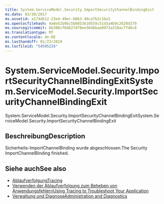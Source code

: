 ```yaml
---
title: System.ServiceModel.Security.ImportSecurityChannelBindingExit
ms.date: 03/30/2017
ms.assetid: a174db12-23e4-49ec-b8b3-40ca7b2c1ba1
ms.openlocfilehash: 4a0e52b9bc5b0853610559c51d3a4b9c2620d379
ms.sourcegitcommit: 6b308cf6d627d78ee36dbbae8972a310ac7fd6c8
ms.translationtype: MT
ms.contentlocale: de-DE
ms.lasthandoff: 01/23/2019
ms.locfileid: "54595226"
---
```

# <a name="systemservicemodelsecurityimportsecuritychannelbindingexit"></a><span data-ttu-id="d26e2-102">System.ServiceModel.Security.ImportSecurityChannelBindingExit</span><span class="sxs-lookup"><span data-stu-id="d26e2-102">System.ServiceModel.Security.ImportSecurityChannelBindingExit</span></span>
<span data-ttu-id="d26e2-103">System.ServiceModel.Security.ImportSecurityChannelBindingExit</span><span class="sxs-lookup"><span data-stu-id="d26e2-103">System.ServiceModel.Security.ImportSecurityChannelBindingExit</span></span>  
  
## <a name="description"></a><span data-ttu-id="d26e2-104">Beschreibung</span><span class="sxs-lookup"><span data-stu-id="d26e2-104">Description</span></span>  
 <span data-ttu-id="d26e2-105">Sicherheits-ImportChannelBinding wurde abgeschlossen.</span><span class="sxs-lookup"><span data-stu-id="d26e2-105">The Security ImportChannelBinding finished.</span></span>  
  
## <a name="see-also"></a><span data-ttu-id="d26e2-106">Siehe auch</span><span class="sxs-lookup"><span data-stu-id="d26e2-106">See also</span></span>
- [<span data-ttu-id="d26e2-107">Ablaufverfolgung</span><span class="sxs-lookup"><span data-stu-id="d26e2-107">Tracing</span></span>](../../../../../docs/framework/wcf/diagnostics/tracing/index.md)
- [<span data-ttu-id="d26e2-108">Verwenden der Ablaufverfolgung zum Beheben von Anwendungsfehlern</span><span class="sxs-lookup"><span data-stu-id="d26e2-108">Using Tracing to Troubleshoot Your Application</span></span>](../../../../../docs/framework/wcf/diagnostics/tracing/using-tracing-to-troubleshoot-your-application.md)
- [<span data-ttu-id="d26e2-109">Verwaltung und Diagnose</span><span class="sxs-lookup"><span data-stu-id="d26e2-109">Administration and Diagnostics</span></span>](../../../../../docs/framework/wcf/diagnostics/index.md)
